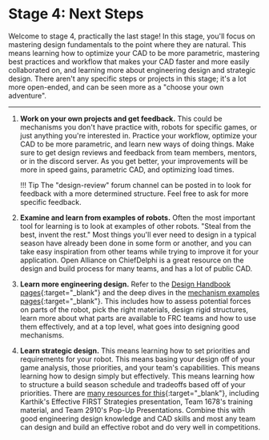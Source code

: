 # Stage 4: Next Steps

Welcome to stage 4, practically the last stage! In this stage, you'll focus on mastering design fundamentals to the point where they are natural. This means learning how to optimize your CAD to be more parametric, mastering best practices and workflow that makes your CAD faster and more easily collaborated on, and learning more about engineering design and strategic design. There aren't any specific steps or projects in this stage; it's a lot more open-ended, and can be seen more as a "choose your own adventure".

****

1. **Work on your own projects and get feedback.** This could be mechanisms you don't have practice with, robots for specific games, or just anything you're interested in. Practice your workflow, optimize your CAD to be more parametric, and learn new ways of doing things. Make sure to get design reviews and feedback from team members, mentors, or in the discord server. As you get better, your improvements will be more in speed gains, parametric CAD, and optimizing load times.

    !!! Tip
        The "design-review" forum channel can be posted in to look for feedback with a more determined structure. Feel free to ask for more specific feedback.

2. **Examine and learn from examples of robots.** Often the most important tool for learning is to look at examples of other robots. "Steal from the best, invent the rest." Most things you'll ever need to design in a typical season have already been done in some form or another, and you can take easy inspiration from other teams while trying to improve it for your application. Open Alliance on ChiefDelphi is a great resource on the design and build process for many teams, and has a lot of public CAD.

3. **Learn more engineering design.** Refer to the [Design Handbook pages](../design-handbook/index.md "Design Handbook Pages"){:target="_blank"} and the deep dives in the [mechanism examples pages](../mechanism-examples/index.md "Mechanism Examples Pages"){:target="_blank"}. This includes how to assess potential forces on parts of the robot, pick the right materials, design rigid structures, learn more about what parts are available to FRC teams and how to use them effectively, and at a top level, what goes into designing good mechanisms.


4. **Learn strategic design.** This means learning how to set priorities and requirements for your robot. This means basing your design off of your game analysis, those priorities, and your team's capabilities. This means learning how to design simply but effectively. This means learning how to structure a build season schedule and tradeoffs based off of your priorities. There are [many resources for this](../../design-handbook/strategic-design "Strategic Design Page"){:target="_blank"}, including Karthik's Effective FIRST Strategies presentation, Team 1678's training material, and Team 2910's Pop-Up Presentations. Combine this with good engineering design knowledge and CAD skills and most any team can design and build an effective robot and do very well in competitions.

<br>